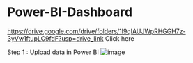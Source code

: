 # Power-BI-Dashboard

https://drive.google.com/drive/folders/1l9qIAUJWpRHGGH7z-3yVw1ftupLC9fdF?usp=drive_link
Click here

Step 1 : Upload data in Power BI
![image](https://github.com/Somya4746/Power-BI-Dashboard/assets/141270415/2a8abf2b-9244-4c64-876f-d73e76765278)

